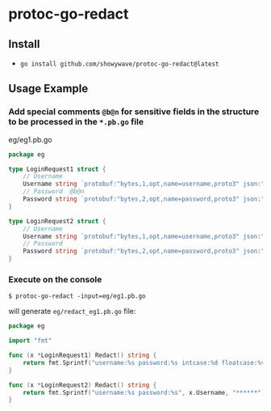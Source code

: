 # protoc-go-redact

## Install
- `go install github.com/showywave/protoc-go-redact@latest`

## Usage Example
### Add special comments `@b@n` for sensitive fields in the structure to be processed in the `*.pb.go` file
eg/eg1.pb.go
```  go
package eg

type LoginRequest1 struct {
	// Username
	Username string `protobuf:"bytes,1,opt,name=username,proto3" json:"username,omitempty"`
	// Password  @b@n
	Password string `protobuf:"bytes,2,opt,name=password,proto3" json:"password,omitempty"`
}

type LoginRequest2 struct {
	// Username
	Username string `protobuf:"bytes,1,opt,name=username,proto3" json:"username,omitempty"`
	// Password
	Password string `protobuf:"bytes,2,opt,name=password,proto3" json:"password,omitempty"` // @b@n
}
```

### Execute on the console
```console
$ protoc-go-redact -input=eg/eg1.pb.go
```

will generate `eg/redact_eg1.pb.go` file:
```go
package eg

import "fmt"

func (x *LoginRequest1) Redact() string {
	return fmt.Sprintf("username:%s password:%s intcase:%d floatcase:%v", x.Username, "******", x.Intcase, x.Floatcase)
}

func (x *LoginRequest2) Redact() string {
	return fmt.Sprintf("username:%s password:%s", x.Username, "******")
}

```
